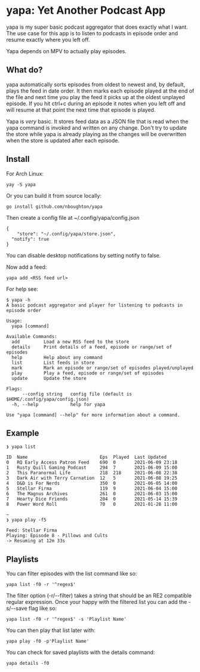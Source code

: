 # yapa: Yet Another Podcast App

yapa is my super basic podcast aggregator that does exactly what I want. The use case for this app is to listen to podcasts in episode order and resume exactly where you left off.

Yapa depends on MPV to actually play episodes.

## What do?

yapa automatically sorts episodes from oldest to newest and, by default, plays the feed in date order. It then marks each episode played at the end of the file and next time you play the feed it picks up at the oldest unplayed episode. If you hit ctrl+c during an episode it notes when you left off and will resume at that point the next time that episode is played.

Yapa is *very* basic. It stores feed data as a JSON file that is read when the yapa command is invoked and written on any change. Don't try to update the store while yapa is already playing as the changes will be overwritten when the store is updated after each episode.

## Install

For Arch Linux:
```
yay -S yapa
```

Or you can build it from source locally:

```
go install github.com/nboughton/yapa
```

Then create a config file at ~/.config/yapa/config.json

```
{
	"store": "~/.config/yapa/store.json",
  "notify": true
}
```
You can disable desktop notifications by setting notify to false.

Now add a feed:

```
yapa add <RSS feed url>
```

For help see: 

```
$ yapa -h
A basic podcast aggregator and player for listening to podcasts in episode order

Usage:
  yapa [command]

Available Commands:
  add         Load a new RSS feed to the store
  details     Print details of a feed, episode or range/set of episodes
  help        Help about any command
  list        List feeds in store
  mark        Mark an episode or range/set of episodes played/unplayed
  play        Play a feed, episode or range/set of episodes
  update      Update the store

Flags:
      --config string   config file (default is $HOME/.config/yapa/config.json)
  -h, --help            help for yapa

Use "yapa [command] --help" for more information about a command.
```

## Example

```
❯ yapa list

ID  Name                           Eps  Played  Last Updated
0   RQ Early Access Patron Feed    690  0       2021-06-09 23:18
1   Rusty Quill Gaming Podcast     294  7       2021-06-09 15:00
2   This Paranormal Life           218  218     2021-06-08 22:38
3   Dark Air with Terry Carnation  12   5       2021-06-08 19:25
4   D&D is For Nerds               350  0       2021-06-05 14:00
5   Stellar Firma                  119  9       2021-06-04 15:00
6   The Magnus Archives            261  0       2021-06-03 15:00
7   Hearty Dice Friends            204  0       2021-05-14 15:39
8   Power Word Roll                70   0       2021-01-28 11:00

~
❯ yapa play -f5

Feed: Stellar Firma
Playing: Episode 8 - Pillows and Cults
-> Resuming at 12m 33s
```

## Playlists

You can filter episodes with the list command like so:

```
yapa list -f0 -r '^regex$'
```

The filter option (-r/--filter) takes a string that should be an RE2 compatible regular expression. Once your happy with the filtered list you can add the -s/--save flag like so:

```
yapa list -f0 -r '^regex$' -s 'Playlist Name'
```

You can then play that list later with:

```
yapa play -f0 -p'Playlist Name'
```

You can check for saved playlists with the details command:

```
yapa details -f0
```